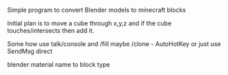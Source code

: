 Simple program to convert Blender models to minecraft blocks

Initial plan is to move a cube through x,y,z and if the cube touches/intersects then add it.

Some how use talk/console and /fill maybe /clone - AutoHotKey or just use SendMsg direct

blender material name to block type





